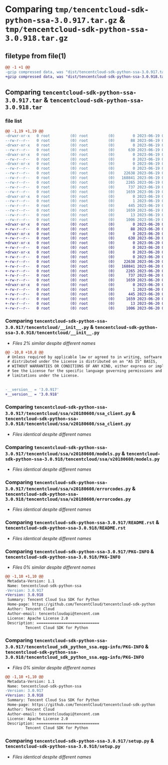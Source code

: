 # Comparing `tmp/tencentcloud-sdk-python-ssa-3.0.917.tar.gz` & `tmp/tencentcloud-sdk-python-ssa-3.0.918.tar.gz`

## filetype from file(1)

```diff
@@ -1 +1 @@
-gzip compressed data, was "dist/tencentcloud-sdk-python-ssa-3.0.917.tar", last modified: Mon Jun 19 00:32:19 2023, max compression
+gzip compressed data, was "dist/tencentcloud-sdk-python-ssa-3.0.918.tar", last modified: Tue Jun 20 02:47:30 2023, max compression
```

## Comparing `tencentcloud-sdk-python-ssa-3.0.917.tar` & `tencentcloud-sdk-python-ssa-3.0.918.tar`

### file list

```diff
@@ -1,19 +1,19 @@
-drwxr-xr-x   0 root         (0) root         (0)        0 2023-06-19 00:32:19.000000 tencentcloud-sdk-python-ssa-3.0.917/
--rw-r--r--   0 root         (0) root         (0)       88 2023-06-19 00:32:19.000000 tencentcloud-sdk-python-ssa-3.0.917/setup.cfg
-drwxr-xr-x   0 root         (0) root         (0)        0 2023-06-19 00:32:19.000000 tencentcloud-sdk-python-ssa-3.0.917/tencentcloud/
--rw-r--r--   0 root         (0) root         (0)      630 2023-06-19 00:32:19.000000 tencentcloud-sdk-python-ssa-3.0.917/tencentcloud/__init__.py
-drwxr-xr-x   0 root         (0) root         (0)        0 2023-06-19 00:32:19.000000 tencentcloud-sdk-python-ssa-3.0.917/tencentcloud/ssa/
--rw-r--r--   0 root         (0) root         (0)        0 2023-06-19 00:32:19.000000 tencentcloud-sdk-python-ssa-3.0.917/tencentcloud/ssa/__init__.py
-drwxr-xr-x   0 root         (0) root         (0)        0 2023-06-19 00:32:19.000000 tencentcloud-sdk-python-ssa-3.0.917/tencentcloud/ssa/v20180608/
--rw-r--r--   0 root         (0) root         (0)        0 2023-06-19 00:32:19.000000 tencentcloud-sdk-python-ssa-3.0.917/tencentcloud/ssa/v20180608/__init__.py
--rw-r--r--   0 root         (0) root         (0)    22638 2023-06-19 00:32:19.000000 tencentcloud-sdk-python-ssa-3.0.917/tencentcloud/ssa/v20180608/ssa_client.py
--rw-r--r--   0 root         (0) root         (0)   168841 2023-06-19 00:32:19.000000 tencentcloud-sdk-python-ssa-3.0.917/tencentcloud/ssa/v20180608/models.py
--rw-r--r--   0 root         (0) root         (0)     2265 2023-06-19 00:32:19.000000 tencentcloud-sdk-python-ssa-3.0.917/tencentcloud/ssa/v20180608/errorcodes.py
--rw-r--r--   0 root         (0) root         (0)      737 2023-06-19 00:32:19.000000 tencentcloud-sdk-python-ssa-3.0.917/README.rst
--rw-r--r--   0 root         (0) root         (0)     1659 2023-06-19 00:32:19.000000 tencentcloud-sdk-python-ssa-3.0.917/PKG-INFO
-drwxr-xr-x   0 root         (0) root         (0)        0 2023-06-19 00:32:19.000000 tencentcloud-sdk-python-ssa-3.0.917/tencentcloud_sdk_python_ssa.egg-info/
--rw-r--r--   0 root         (0) root         (0)        1 2023-06-19 00:32:19.000000 tencentcloud-sdk-python-ssa-3.0.917/tencentcloud_sdk_python_ssa.egg-info/dependency_links.txt
--rw-r--r--   0 root         (0) root         (0)      445 2023-06-19 00:32:19.000000 tencentcloud-sdk-python-ssa-3.0.917/tencentcloud_sdk_python_ssa.egg-info/SOURCES.txt
--rw-r--r--   0 root         (0) root         (0)     1659 2023-06-19 00:32:19.000000 tencentcloud-sdk-python-ssa-3.0.917/tencentcloud_sdk_python_ssa.egg-info/PKG-INFO
--rw-r--r--   0 root         (0) root         (0)       13 2023-06-19 00:32:19.000000 tencentcloud-sdk-python-ssa-3.0.917/tencentcloud_sdk_python_ssa.egg-info/top_level.txt
--rw-r--r--   0 root         (0) root         (0)     1006 2023-06-19 00:32:19.000000 tencentcloud-sdk-python-ssa-3.0.917/setup.py
+drwxr-xr-x   0 root         (0) root         (0)        0 2023-06-20 02:47:30.000000 tencentcloud-sdk-python-ssa-3.0.918/
+-rw-r--r--   0 root         (0) root         (0)       88 2023-06-20 02:47:30.000000 tencentcloud-sdk-python-ssa-3.0.918/setup.cfg
+drwxr-xr-x   0 root         (0) root         (0)        0 2023-06-20 02:47:30.000000 tencentcloud-sdk-python-ssa-3.0.918/tencentcloud/
+-rw-r--r--   0 root         (0) root         (0)      630 2023-06-20 02:47:29.000000 tencentcloud-sdk-python-ssa-3.0.918/tencentcloud/__init__.py
+drwxr-xr-x   0 root         (0) root         (0)        0 2023-06-20 02:47:30.000000 tencentcloud-sdk-python-ssa-3.0.918/tencentcloud/ssa/
+-rw-r--r--   0 root         (0) root         (0)        0 2023-06-20 02:47:29.000000 tencentcloud-sdk-python-ssa-3.0.918/tencentcloud/ssa/__init__.py
+drwxr-xr-x   0 root         (0) root         (0)        0 2023-06-20 02:47:30.000000 tencentcloud-sdk-python-ssa-3.0.918/tencentcloud/ssa/v20180608/
+-rw-r--r--   0 root         (0) root         (0)        0 2023-06-20 02:47:29.000000 tencentcloud-sdk-python-ssa-3.0.918/tencentcloud/ssa/v20180608/__init__.py
+-rw-r--r--   0 root         (0) root         (0)    22638 2023-06-20 02:47:29.000000 tencentcloud-sdk-python-ssa-3.0.918/tencentcloud/ssa/v20180608/ssa_client.py
+-rw-r--r--   0 root         (0) root         (0)   168841 2023-06-20 02:47:29.000000 tencentcloud-sdk-python-ssa-3.0.918/tencentcloud/ssa/v20180608/models.py
+-rw-r--r--   0 root         (0) root         (0)     2265 2023-06-20 02:47:29.000000 tencentcloud-sdk-python-ssa-3.0.918/tencentcloud/ssa/v20180608/errorcodes.py
+-rw-r--r--   0 root         (0) root         (0)      737 2023-06-20 02:47:29.000000 tencentcloud-sdk-python-ssa-3.0.918/README.rst
+-rw-r--r--   0 root         (0) root         (0)     1659 2023-06-20 02:47:30.000000 tencentcloud-sdk-python-ssa-3.0.918/PKG-INFO
+drwxr-xr-x   0 root         (0) root         (0)        0 2023-06-20 02:47:30.000000 tencentcloud-sdk-python-ssa-3.0.918/tencentcloud_sdk_python_ssa.egg-info/
+-rw-r--r--   0 root         (0) root         (0)        1 2023-06-20 02:47:30.000000 tencentcloud-sdk-python-ssa-3.0.918/tencentcloud_sdk_python_ssa.egg-info/dependency_links.txt
+-rw-r--r--   0 root         (0) root         (0)      445 2023-06-20 02:47:30.000000 tencentcloud-sdk-python-ssa-3.0.918/tencentcloud_sdk_python_ssa.egg-info/SOURCES.txt
+-rw-r--r--   0 root         (0) root         (0)     1659 2023-06-20 02:47:30.000000 tencentcloud-sdk-python-ssa-3.0.918/tencentcloud_sdk_python_ssa.egg-info/PKG-INFO
+-rw-r--r--   0 root         (0) root         (0)       13 2023-06-20 02:47:30.000000 tencentcloud-sdk-python-ssa-3.0.918/tencentcloud_sdk_python_ssa.egg-info/top_level.txt
+-rw-r--r--   0 root         (0) root         (0)     1006 2023-06-20 02:47:29.000000 tencentcloud-sdk-python-ssa-3.0.918/setup.py
```

### Comparing `tencentcloud-sdk-python-ssa-3.0.917/tencentcloud/__init__.py` & `tencentcloud-sdk-python-ssa-3.0.918/tencentcloud/__init__.py`

 * *Files 2% similar despite different names*

```diff
@@ -10,8 +10,8 @@
 # Unless required by applicable law or agreed to in writing, software
 # distributed under the License is distributed on an "AS IS" BASIS,
 # WITHOUT WARRANTIES OR CONDITIONS OF ANY KIND, either express or implied.
 # See the License for the specific language governing permissions and
 # limitations under the License.
 
 
-__version__ = '3.0.917'
+__version__ = '3.0.918'
```

### Comparing `tencentcloud-sdk-python-ssa-3.0.917/tencentcloud/ssa/v20180608/ssa_client.py` & `tencentcloud-sdk-python-ssa-3.0.918/tencentcloud/ssa/v20180608/ssa_client.py`

 * *Files identical despite different names*

### Comparing `tencentcloud-sdk-python-ssa-3.0.917/tencentcloud/ssa/v20180608/models.py` & `tencentcloud-sdk-python-ssa-3.0.918/tencentcloud/ssa/v20180608/models.py`

 * *Files identical despite different names*

### Comparing `tencentcloud-sdk-python-ssa-3.0.917/tencentcloud/ssa/v20180608/errorcodes.py` & `tencentcloud-sdk-python-ssa-3.0.918/tencentcloud/ssa/v20180608/errorcodes.py`

 * *Files identical despite different names*

### Comparing `tencentcloud-sdk-python-ssa-3.0.917/README.rst` & `tencentcloud-sdk-python-ssa-3.0.918/README.rst`

 * *Files identical despite different names*

### Comparing `tencentcloud-sdk-python-ssa-3.0.917/PKG-INFO` & `tencentcloud-sdk-python-ssa-3.0.918/PKG-INFO`

 * *Files 0% similar despite different names*

```diff
@@ -1,10 +1,10 @@
 Metadata-Version: 1.1
 Name: tencentcloud-sdk-python-ssa
-Version: 3.0.917
+Version: 3.0.918
 Summary: Tencent Cloud Ssa SDK for Python
 Home-page: https://github.com/TencentCloud/tencentcloud-sdk-python
 Author: Tencent Cloud
 Author-email: tencentcloudapi@tencent.com
 License: Apache License 2.0
 Description: ============================
         Tencent Cloud SDK for Python
```

### Comparing `tencentcloud-sdk-python-ssa-3.0.917/tencentcloud_sdk_python_ssa.egg-info/PKG-INFO` & `tencentcloud-sdk-python-ssa-3.0.918/tencentcloud_sdk_python_ssa.egg-info/PKG-INFO`

 * *Files 0% similar despite different names*

```diff
@@ -1,10 +1,10 @@
 Metadata-Version: 1.1
 Name: tencentcloud-sdk-python-ssa
-Version: 3.0.917
+Version: 3.0.918
 Summary: Tencent Cloud Ssa SDK for Python
 Home-page: https://github.com/TencentCloud/tencentcloud-sdk-python
 Author: Tencent Cloud
 Author-email: tencentcloudapi@tencent.com
 License: Apache License 2.0
 Description: ============================
         Tencent Cloud SDK for Python
```

### Comparing `tencentcloud-sdk-python-ssa-3.0.917/setup.py` & `tencentcloud-sdk-python-ssa-3.0.918/setup.py`

 * *Files identical despite different names*

